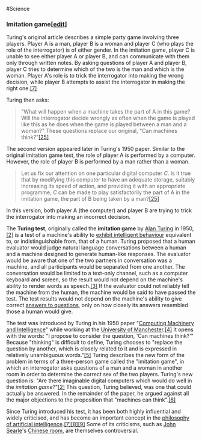 #Science 


### Imitation game[[edit](https://en.wikipedia.org/w/index.php?title=Turing_test&action=edit&section=9 "Edit section: Imitation game")]

Turing's original article describes a simple party game involving three players. Player A is a man, player B is a woman and player C (who plays the role of the interrogator) is of either gender. In the imitation game, player C is unable to see either player A or player B, and can communicate with them only through written notes. By asking questions of player A and player B, player C tries to determine which of the two is the man and which is the woman. Player A's role is to trick the interrogator into making the wrong decision, while player B attempts to assist the interrogator in making the right one.[[7]](https://en.wikipedia.org/wiki/Turing_test#cite_note-FOOTNOTESaygin2000-7)

Turing then asks:

> "What will happen when a machine takes the part of A in this game? Will the interrogator decide wrongly as often when the game is played like this as he does when the game is played between a man and a woman?" These questions replace our original, "Can machines think?"[[25]](https://en.wikipedia.org/wiki/Turing_test#cite_note-FOOTNOTETuring1950434-25)

The second version appeared later in Turing's 1950 paper. Similar to the original imitation game test, the role of player A is performed by a computer. However, the role of player B is performed by a man rather than a woman.

> Let us fix our attention on one particular digital computer _C._ Is it true that by modifying this computer to have an adequate storage, suitably increasing its speed of action, and providing it with an appropriate programme, _C_ can be made to play satisfactorily the part of A in the imitation game, the part of B being taken by a man?[[25]](https://en.wikipedia.org/wiki/Turing_test#cite_note-FOOTNOTETuring1950434-25)

In this version, both player A (the computer) and player B are trying to trick the interrogator into making an incorrect decision.






The **Turing test**, originally called the **imitation game** by [Alan Turing](https://en.wikipedia.org/wiki/Alan_Turing "Alan Turing") in 1950,[[2]](https://en.wikipedia.org/wiki/Turing_test#cite_note-Turing-1950-2) is a test of a machine's ability to [exhibit intelligent behaviour](https://en.wikipedia.org/wiki/Artificial_intelligence "Artificial intelligence") equivalent to, or indistinguishable from, that of a human. Turing proposed that a human evaluator would judge natural language conversations between a human and a machine designed to generate human-like responses. The evaluator would be aware that one of the two partners in conversation was a machine, and all participants would be separated from one another. The conversation would be limited to a text-only channel, such as a computer keyboard and screen, so the result would not depend on the machine's ability to render words as speech.[[3]](https://en.wikipedia.org/wiki/Turing_test#cite_note-3) If the evaluator could not reliably tell the machine from the human, the machine would be said to have passed the test. The test results would not depend on the machine's ability to give correct [answers to questions](https://en.wikipedia.org/wiki/Question_answering "Question answering"), only on how closely its answers resembled those a human would give.

The test was introduced by Turing in his 1950 paper "[Computing Machinery and Intelligence](https://en.wikipedia.org/wiki/Computing_Machinery_and_Intelligence "Computing Machinery and Intelligence")" while working at the [University of Manchester](https://en.wikipedia.org/wiki/University_of_Manchester "University of Manchester").[[4]](https://en.wikipedia.org/wiki/Turing_test#cite_note-4) It opens with the words: "I propose to consider the question, 'Can machines think?'" Because "thinking" is difficult to define, Turing chooses to "replace the question by another, which is closely related to it and is expressed in relatively unambiguous words."[[5]](https://en.wikipedia.org/wiki/Turing_test#cite_note-FOOTNOTETuring1950433-5) Turing describes the new form of the problem in terms of a three-person game called the "imitation game", in which an interrogator asks questions of a man and a woman in another room in order to determine the correct sex of the two players. Turing's new question is: "Are there imaginable digital computers which would do well in the _imitation game_?"[[2]](https://en.wikipedia.org/wiki/Turing_test#cite_note-Turing-1950-2) This question, Turing believed, was one that could actually be answered. In the remainder of the paper, he argued against all the major objections to the proposition that "machines can think".[[6]](https://en.wikipedia.org/wiki/Turing_test#cite_note-Turing's_nine_objections-6)

Since Turing introduced his test, it has been both highly influential and widely criticised, and has become an important concept in the [philosophy of artificial intelligence](https://en.wikipedia.org/wiki/Philosophy_of_artificial_intelligence "Philosophy of artificial intelligence").[[7]](https://en.wikipedia.org/wiki/Turing_test#cite_note-FOOTNOTESaygin2000-7)[[8]](https://en.wikipedia.org/wiki/Turing_test#cite_note-FOOTNOTERussellNorvig20032%E2%80%933,_948-8)[[9]](https://en.wikipedia.org/wiki/Turing_test#cite_note-9) Some of its criticisms, such as [John Searle](https://en.wikipedia.org/wiki/John_Searle "John Searle")'s [Chinese room](https://en.wikipedia.org/wiki/Chinese_room "Chinese room"), are themselves controversial.
